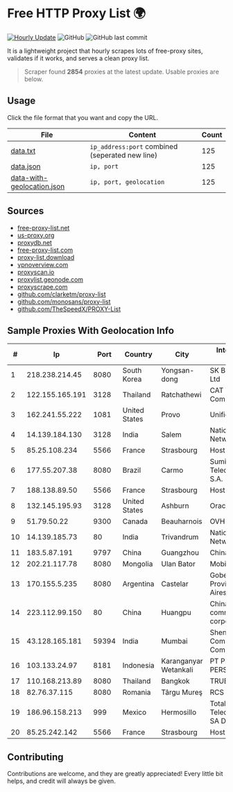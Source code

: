 
# Free HTTP Proxy List 🌍

[![Hourly Update](https://github.com/mertguvencli/http-proxy-list/actions/workflows/main.yml/badge.svg?branch=main)](https://github.com/mertguvencli/http-proxy-list/actions/workflows/main.yml)
![GitHub](https://img.shields.io/github/license/mertguvencli/http-proxy-list)
![GitHub last commit](https://img.shields.io/github/last-commit/mertguvencli/http-proxy-list)

It is a lightweight project that hourly scrapes lots of free-proxy sites, validates if it works, and serves a clean proxy list.


> Scraper found **2854** proxies at the latest update. Usable proxies are below.

## Usage

Click the file format that you want and copy the URL.


|File|Content|Count|
|----|-------|-----|
|[data.txt](https://raw.githubusercontent.com/mertguvencli/http-proxy-list/main/proxy-list/data.txt)|`ip_address:port` combined (seperated new line)|125|
|[data.json](https://raw.githubusercontent.com/mertguvencli/http-proxy-list/main/proxy-list/data.json)|`ip, port`|125|
|[data-with-geolocation.json](https://raw.githubusercontent.com/mertguvencli/http-proxy-list/main/proxy-list/data-with-geolocation.json)|`ip, port, geolocation`|125|

## Sources

* [free-proxy-list.net](https://free-proxy-list.net)
* [us-proxy.org](https://www.us-proxy.org)
* [proxydb.net](http://proxydb.net)
* [free-proxy-list.com](https://free-proxy-list.com/?page=&port=&type%5B%5D=http&type%5B%5D=https&up_time=0&search=Search)
* [proxy-list.download](https://www.proxy-list.download/HTTP)
* [vpnoverview.com](https://vpnoverview.com/privacy/anonymous-browsing/free-proxy-servers)
* [proxyscan.io](https://www.proxyscan.io)
* [proxylist.geonode.com](https://proxylist.geonode.com/api/proxy-list?limit=300&page=1&sort_by=lastChecked&sort_type=desc&protocols=http,https)
* [proxyscrape.com](https://api.proxyscrape.com/v2/?request=displayproxies&protocol=http&timeout=10000&country=all&ssl=all&anonymity=all)
* [github.com/clarketm/proxy-list](https://raw.githubusercontent.com/clarketm/proxy-list/master/proxy-list-raw.txt)
* [github.com/monosans/proxy-list](https://raw.githubusercontent.com/monosans/proxy-list/main/proxies/http.txt)
* [github.com/TheSpeedX/PROXY-List](https://raw.githubusercontent.com/TheSpeedX/PROXY-List/master/http.txt)


## Sample Proxies With Geolocation Info

|#|Ip|Port|Country|City|Internet Service Provider|
|-|--|----|-------|----|-------------------------|
|1|218.238.214.45|8080|South Korea|Yongsan-dong|SK Broadband Co Ltd|
|2|122.155.165.191|3128|Thailand|Ratchathewi|CAT Telecom Public Company Limited|
|3|162.241.55.222|1081|United States|Provo|Unified Layer|
|4|14.139.184.130|3128|India|Salem|National Knowledge Network|
|5|85.25.108.234|5566|France|Strasbourg|Host Europe GmbH|
|6|177.55.207.38|8080|Brazil|Carmo|Sumicity Telecomunicacoes S.A.|
|7|188.138.89.50|5566|France|Strasbourg|Host Europe GmbH|
|8|132.145.195.93|3128|United States|Ashburn|Oracle Corporation|
|9|51.79.50.22|9300|Canada|Beauharnois|OVH SAS|
|10|14.139.185.73|80|India|Trivandrum|National Knowledge Network|
|11|183.5.87.191|9797|China|Guangzhou|Chinanet|
|12|202.21.117.78|8080|Mongolia|Ulan Bator|Mobinet LLC|
|13|170.155.5.235|8080|Argentina|Castelar|Gobernacion de la Provincia de Buenos Aires|
|14|223.112.99.150|80|China|Huangpu|China Mobile communications corporation|
|15|43.128.165.181|59394|India|Mumbai|Shenzhen Tencent Computer Systems Company Limited|
|16|103.133.24.97|8181|Indonesia|Karanganyar Wetankali|PT PHATRIA INTI PERSADA|
|17|110.168.213.89|8080|Thailand|Bangkok|TRUENET|
|18|82.76.37.115|8080|Romania|Târgu Mureş|RCS & RDS|
|19|186.96.158.213|999|Mexico|Hermosillo|Total Play Telecomunicaciones SA De CV|
|20|85.25.242.142|5566|France|Strasbourg|Host Europe GmbH|



## Contributing

Contributions are welcome, and they are greatly appreciated! Every
little bit helps, and credit will always be given.

